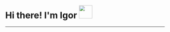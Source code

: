# <h1 class="center">Hi there! I'm Igor <img src="https://github.com/blackcater/blackcater/raw/main/images/Hi.gif" height="42"/></h1>
___

<!--
**rewmen/rewmen** is a ✨ _special_ ✨ repository because its `README.md` (this file) appears on your GitHub profile.

Here are some ideas to get you started:

- 🔭 I’m currently working on ...
- 🌱 I’m currently learning ...
- 👯 I’m looking to collaborate on ...
- 🤔 I’m looking for help with ...
- 💬 Ask me about ...
- 📫 How to reach me: ...
- 😄 Pronouns: ...
- ⚡ Fun fact: ...
-->
